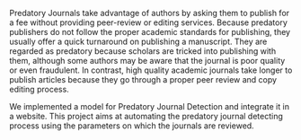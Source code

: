 Predatory Journals take advantage of authors by asking them to publish for a fee without
providing peer-review or editing services. Because predatory publishers do not follow the
proper academic standards for publishing, they usually offer a quick turnaround on publishing
a manuscript. They are regarded as predatory because scholars are tricked into publishing
with them, although some authors may be aware that the journal is poor quality or even
fraudulent. In contrast, high quality academic journals take longer to publish articles because
they go through a proper peer review and copy editing process. 

We implemented a model for Predatory Journal Detection and integrate it in a website. This project aims at automating the predatory journal detecting process using the parameters on which the journals are reviewed. 
